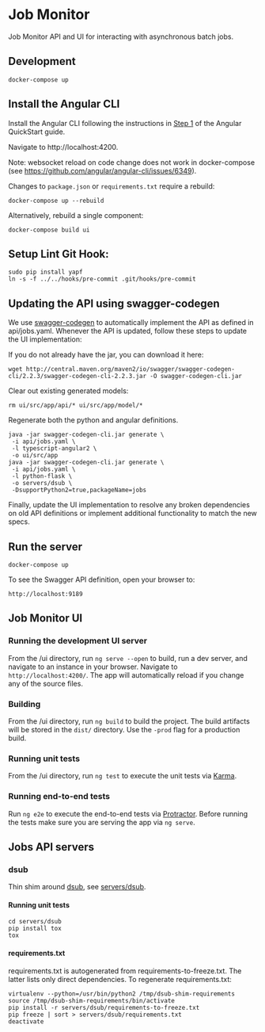 # Job Monitor

Job Monitor API and UI for interacting with asynchronous batch jobs.

## Development

```
docker-compose up
```
## Install the Angular CLI

Install the Angular CLI following the instructions in [Step 1](https://angular.io/guide/quickstart#devenv) of the Angular QuickStart guide.


Navigate to http://localhost:4200.

Note: websocket reload on code change does not work in docker-compose (see
https://github.com/angular/angular-cli/issues/6349).

Changes to `package.json` or `requirements.txt` require a rebuild:

```
docker-compose up --rebuild
```

Alternatively, rebuild a single component:

```
docker-compose build ui
```

## Setup Lint Git Hook:
```
sudo pip install yapf
ln -s -f ../../hooks/pre-commit .git/hooks/pre-commit
```

## Updating the API using swagger-codegen

We use [swagger-codegen](https://github.com/swagger-api/swagger-codegen) to automatically implement the API as defined in api/jobs.yaml.
Whenever the API is updated, follow these steps to update the UI implementation:

If you do not already have the jar, you can download it here:
```
wget http://central.maven.org/maven2/io/swagger/swagger-codegen-cli/2.2.3/swagger-codegen-cli-2.2.3.jar -O swagger-codegen-cli.jar
```

Clear out existing generated models:
```
rm ui/src/app/api/* ui/src/app/model/*
```

Regenerate both the python and angular definitions.
```
java -jar swagger-codegen-cli.jar generate \
 -i api/jobs.yaml \
 -l typescript-angular2 \
 -o ui/src/app
java -jar swagger-codegen-cli.jar generate \
 -i api/jobs.yaml \
 -l python-flask \
 -o servers/dsub \
 -DsupportPython2=true,packageName=jobs
```

Finally, update the UI implementation to resolve any broken dependencies on old API definitions or implement additional functionality to match the new specs.

## Run the server

```
docker-compose up
```

To see the Swagger API definition, open your browser to:

```
http://localhost:9189
```

## Job Monitor UI

### Running the development UI server

From the /ui directory, run `ng serve --open` to build, run a dev server, and navigate to an instance in your browser. Navigate to `http://localhost:4200/`. The app will automatically reload if you change any of the source files.

### Building

From the /ui directory, run `ng build` to build the project. The build artifacts will be stored in the `dist/` directory. Use the `-prod` flag for a production build.

### Running unit tests

From the /ui directory, run `ng test` to execute the unit tests via [Karma](https://karma-runner.github.io).

### Running end-to-end tests

Run `ng e2e` to execute the end-to-end tests via [Protractor](http://www.protractortest.org/).
Before running the tests make sure you are serving the app via `ng serve`.

## Jobs API servers

### dsub

Thin shim around [dsub](https://github.com/googlegenomics/dsub), see
[servers/dsub](servers/dsub).

#### Running unit tests

```
cd servers/dsub
pip install tox
tox
```

#### requirements.txt

requirements.txt is autogenerated from requirements-to-freeze.txt. The latter
lists only direct dependencies. To regenerate requirements.txt:

```
virtualenv --python=/usr/bin/python2 /tmp/dsub-shim-requirements
source /tmp/dsub-shim-requirements/bin/activate
pip install -r servers/dsub/requirements-to-freeze.txt
pip freeze | sort > servers/dsub/requirements.txt
deactivate
```